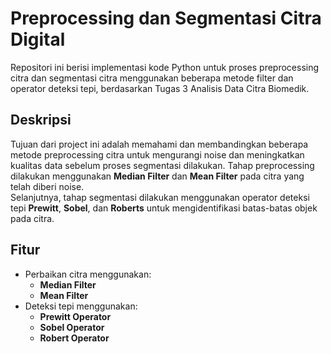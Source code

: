 # Preprocessing dan Segmentasi Citra Digital

Repositori ini berisi implementasi kode Python untuk proses preprocessing citra dan segmentasi citra menggunakan beberapa metode filter dan operator deteksi tepi, berdasarkan Tugas 3 Analisis Data Citra Biomedik.

## Deskripsi
Tujuan dari project ini adalah memahami dan membandingkan beberapa metode preprocessing citra untuk mengurangi noise dan meningkatkan kualitas data sebelum proses segmentasi dilakukan.
Tahap preprocessing dilakukan menggunakan **Median Filter** dan **Mean Filter** pada citra yang telah diberi noise.  
Selanjutnya, tahap segmentasi dilakukan menggunakan operator deteksi tepi **Prewitt**, **Sobel**, dan **Roberts** untuk mengidentifikasi batas-batas objek pada citra.

## Fitur
- Perbaikan citra menggunakan:
  - **Median Filter**
  - **Mean Filter**
- Deteksi tepi menggunakan:
  - **Prewitt Operator**
  - **Sobel Operator**
  - **Robert Operator**
